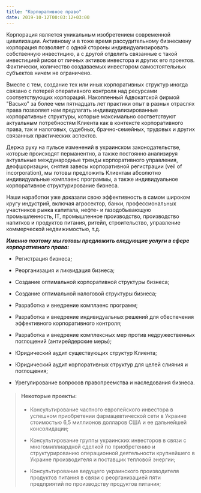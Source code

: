 ```yaml
---
title: "Корпоративное право"
date: 2019-10-12T00:03:12+03:00
---
```


Корпорация является уникальным изобретением современной цивилизации. Активному и в тоже время рассудительному бизнесмену корпорация позволяет с одной стороны индивидуализировать собственную инвестицию, а с другой отделить связанные с такой инвестицией риски от личных активов инвестора и других его проектов. Фактически, количество создаваемых инвестором самостоятельных субъектов ничем не ограничено.

Вместе с тем, создание тех или иных корпоративных структур иногда связано с потерей оперативного контроля над ресурсами соответствующих корпораций. Накопленный Адвокатской фирмой "Васько" за более чем пятнадцать лет практики опыт в разных отраслях права позволяет нам предлагать индивидуализированные корпоративные структуры, которые максимально соответствуют актуальным потребностям Клиента как в контексте корпоративного права, так и налоговых, судебных, брачно-семейных, трудовых и других связанных практических аспектов.

Держа руку на пульсе изменений в украинском законодательстве, которые происходят перманентно, а также постоянно анализируя актуальные международные тренды корпоративного управления, деофшоризации, снятия завесы корпоративной регистрации (veil of incorporation), мы готовы предложить Клиентам абсолютно индивидуальные комплаенс программы, а также индивидуальное корпоративное структурирование бизнеса.

Наши наработки уже доказали свою эффективность в самом широком кругу индустрий, включая агросектор, банки, профессиональных участников рынка капитала, нефте- и газодобывающую промышленность, ІТ, промышленное производство, производство напитков и продуктов питания, ритейл, строительство, управление коммерческой недвижимостью, т.д.

***Именно поэтому мы готовы предложить следующие услуги в сфере корпоративного права:***

- Регистрация бизнеса;

- Реорганизация и ликвидация бизнеса;

- Создание оптимальной корпоративной структуры бизнеса;

- Создание оптимальной налоговой структуры бизнеса;

- Разработка и внедрение комплаенс программ;

- Разработка и внедрение индивидуальных решений для обеспечения эффективного корпоративного контроля;

- Разработка и внедрение комплексных мер против недружественных поглощений (антирейдерские меры);

- Юридический аудит существующих структур Клиента;

- Юридический аудит корпоративных структур для целей слияния и поглощения;

- Урегулирование вопросов правопреемства и наследования бизнеса.

> #### Некоторые проекты:
>
> - Консультирование частного европейского инвестора в успешном приобретении фармацевтической сети в Украине стоимостью 6,5 миллионов долларов США и ее дальнейшей консолидации;
>
> - Консультирование группы украинских инвесторов в связи с многомиллиардной сделкой по приобретению и структурированию операционной деятельности крупнейшего в Украине производителя и поставщик тепловой энергии;
>
> - Консультирование ведущего украинского производителя продуктов питания в связи с реорганизацией пяти предприятий по производству продуктов питания;
